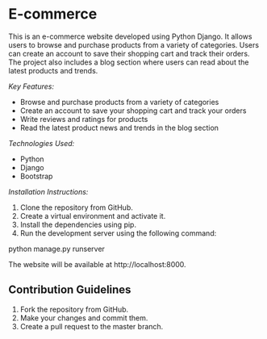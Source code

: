 # E-commerce
This is an e-commerce website developed using Python Django. It allows users to browse and purchase products from a variety of categories. Users can create an account to save their shopping cart and track their orders. The project also includes a blog section where users can read about the latest products and trends.

*Key Features:*

* Browse and purchase products from a variety of categories
* Create an account to save your shopping cart and track your orders
* Write reviews and ratings for products
* Read the latest product news and trends in the blog section

*Technologies Used:*

* Python
* Django
* Bootstrap

*Installation Instructions:*

1. Clone the repository from GitHub.
2. Create a virtual environment and activate it.
3. Install the dependencies using pip.
4. Run the development server using the following command:


python manage.py runserver


The website will be available at http://localhost:8000.

## Contribution Guidelines

1. Fork the repository from GitHub.
2. Make your changes and commit them.
3. Create a pull request to the master branch.

